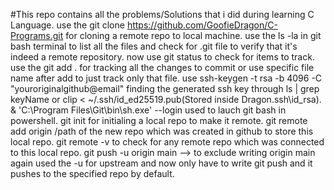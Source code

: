 #This repo contains all the problems/Solutions that i did during learning C Language.
use the git clone https://github.com/GoofieDragon/C-Programs.git for cloning a remote repo to local machine.
use the ls -la in git bash terminal to list all the files and check for 
.git file to verify that it's indeed a remote repository.
now use git status to check for items to track.
use the git add . for tracking all the changes to commit or use specific file name after add to just track only that file.
use ssh-keygen -t rsa -b 4096 -C "youroriginalgithub@email"
finding the generated ssh key through ls | grep keyName or clip < ~/.ssh/id_ed25519.pub(Stored inside Dragon\.ssh\id_rsa).
& 'C:\Program Files\Git\bin\sh.exe' --login used to lauch git bash in powershell.
git init for initialing a local repo to make it remote.
git remote add origin /path of the new repo which was created in github to store this local repo.
git remote -v to check for any remote repo which was connected to this local repo.
git push -u origin main --> to exclude writing origin main again used the -u for upstream and now only have to write git push and it pushes to the specified repo by default.


